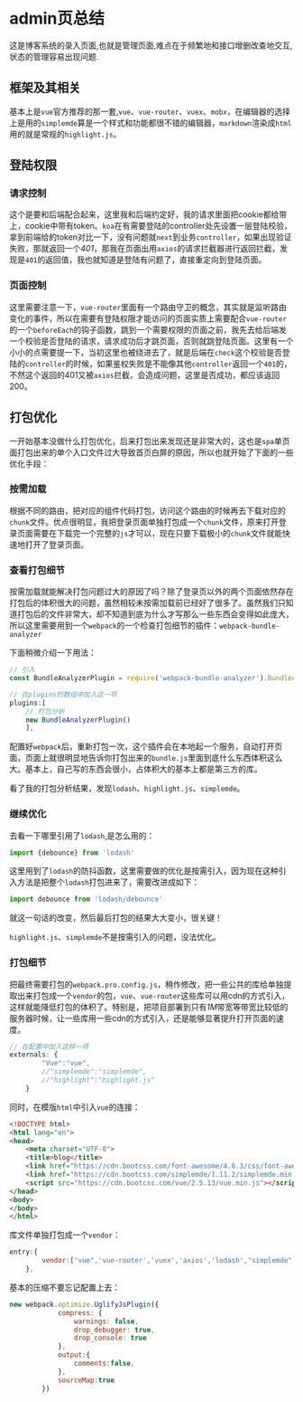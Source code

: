 # admin页总结

这是博客系统的录入页面,也就是管理页面,难点在于频繁地和接口增删改查地交互,状态的管理容易出现问题.

## 框架及其相关

基本上是`vue`官方推荐的那一套,`vue`、`vue-router`、`vuex`、`mobx`，在编辑器的选择上是用的`simplemde`算是一个样式和功能都很不错的编辑器，`markdown`渲染成`html`用的就是常规的`highlight.js`。

## 登陆权限

### 请求控制

这个是要和后端配合起来，这里我和后端约定好，我的请求里面把cookie都给带上，cookie中带有token。`koa`在有需要登陆的controller处先设置一层登陆校验，拿到前端给的token对比一下，没有问题就`next`到业务`controller`，如果出现验证失败，那就返回一个*401*，那我在页面出用`axios`的请求拦截器进行返回拦截，发现是`401`的返回值，我也就知道是登陆有问题了，直接重定向到登陆页面。

### 页面控制

这里需要注意一下，`vue-router`里面有一个路由守卫的概念，其实就是监听路由变化的事件，所以在需要有登陆权限才能访问的页面实质上需要配合`vue-router`的一个`beforeEach`的钩子函数，跳到一个需要权限的页面之前，我先去给后端发一个校验是否登陆的请求，请求成功后才跳页面，否则就跳登陆页面。这里有一个小小的点需要提一下，当初这里也被绕进去了，就是后端在`check`这个校验是否登陆的`controller`的时候，如果鉴权失败是不能像其他`controller`返回一个`401`的，不然这个返回的401又被`axios`拦截，会造成问题，这里是否成功，都应该返回200。

## 打包优化

一开始基本没做什么打包优化，后来打包出来发现还是非常大的，这也是`spa`单页面打包出来的单个入口文件过大导致首页白屏的原因，所以也就开始了下面的一些优化手段：

### 按需加载

根据不同的路由，把对应的组件代码打包，访问这个路由的时候再去下载对应的`chunk`文件。优点很明显，我把登录页面单独打包成一个`chunk`文件，原来打开登录页面需要在下载完一个完整的`js`才可以，现在只要下载极小的`chunk`文件就能快速地打开了登录页面。

### 查看打包细节

按需加载就能解决打包问题过大的原因了吗？除了登录页以外的两个页面依然存在打包后的体积很大的问题，虽然相较未按需加载前已经好了很多了。虽然我们只知道打包后的文件非常大，却不知道到底为什么才写那么一些东西会变得如此庞大，所以这里需要用到一个`webpack`的一个检查打包细节的插件：`webpack-bundle-analyzer`

下面稍微介绍一下用法：

```js
// 引入
const BundleAnalyzerPlugin = require('webpack-bundle-analyzer').BundleAnalyzerPlugin

// 在plugins的数组中加入这一项
plugins:[
    // 打包分析
    new BundleAnalyzerPlugin()
    ],

```

配置好`webpack`后，重新打包一次，这个插件会在本地起一个服务，自动打开页面，页面上就很明显地告诉你打包出来的`bundle.js`里面到底什么东西体积这么大。基本上，自己写的东西会很小，占体积大的基本上都是第三方的库。

看了我的打包分析结果，发现`lodash`、`highlight.js`、`simplemde`。

### 继续优化

去看一下哪里引用了`lodash`,是怎么用的：

```js
import {debounce} from 'lodash'
```

这里用到了`lodash`的防抖函数，这里需要做的优化是按需引入，因为现在这种引入方法是把整个`lodash`打包进来了，需要改进成如下：

```js
import debounce from 'lodash/debounce'
```

就这一句话的改变，然后最后打包的结果大大变小，很关键！

`highlight.js`、`simplemde`不是按需引入的问题，没法优化。

### 打包细节

把最终需要打包的`webpack.pro.config.js`，稍作修改，把一些公共的库给单独提取出来打包成一个`vendor`的包，`vue`、`vue-router`这些库可以用cdn的方式引入，这样就能降低打包的体积了。特别是，把项目部署到只有*1M*带宽等带宽比较低的服务器时候，让一些库用一些cdn的方式引入，还是能够显著提升打开页面的速度。

```js
// 在配置中加入这样一项
externals: {
        "Vue":"vue",
        //"simplemde":"simplemde",
        //"highlight":"highlight.js"
    }
```

同时，在模版`html`中引入`vue`的连接：

```html
<!DOCTYPE html>
<html lang="en">
<head>
    <meta charset="UTF-8">
    <title>blog</title>
    <link href="https://cdn.bootcss.com/font-awesome/4.6.3/css/font-awesome.min.css" rel="stylesheet">
    <link href="https://cdn.bootcss.com/simplemde/1.11.2/simplemde.min.css" rel="stylesheet">
    <script src="https://cdn.bootcss.com/vue/2.5.13/vue.min.js"></script>
</head>
<body>
</body>
</html>
```

库文件单独打包成一个`vendor`：

```js
entry:{
        vendor:["vue",'vue-router','vuex','axios','lodash',"simplemde","highlight.js"],
    },
```

基本的压缩不要忘记配置上去：

```js
new webpack.optimize.UglifyJsPlugin({
            compress: {
                warnings: false,
                drop_debugger: true,
                drop_console: true
            },
            output:{
                comments:false,
            },
            sourceMap:true
        })
```
